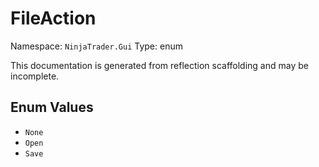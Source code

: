 # FileAction

Namespace: `NinjaTrader.Gui`
Type: enum

This documentation is generated from reflection scaffolding and may be incomplete.

## Enum Values
- `None`
- `Open`
- `Save`

